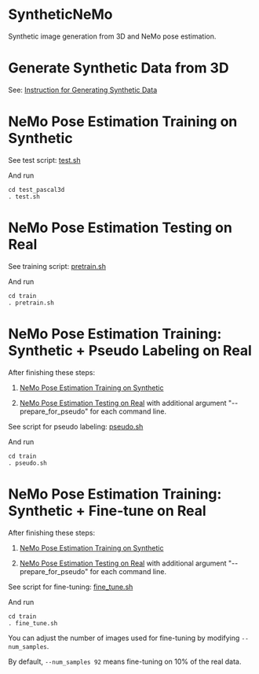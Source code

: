 # SyntheticNeMo
Synthetic image generation from 3D and NeMo pose estimation.

# Generate Synthetic Data from 3D

See: [Instruction for Generating Synthetic Data](https://github.com/XD7479/SyntheticNeMo/blob/main/generate_data/README.md)

# NeMo Pose Estimation Training on Synthetic


See test script: [test.sh](https://github.com/XD7479/SyntheticNeMo/blob/main/test_pascal3d/test.sh)

And run

```
cd test_pascal3d
. test.sh
```

# NeMo Pose Estimation Testing on Real

See training script: [pretrain.sh](https://github.com/XD7479/SyntheticNeMo/blob/main/train/pretrain.sh)

And run

```
cd train
. pretrain.sh
```


# NeMo Pose Estimation Training: Synthetic + Pseudo Labeling on Real

After finishing these steps:

1. [NeMo Pose Estimation Training on Synthetic](nemo-pose-estimation-training-on-synthetic)

2. [NeMo Pose Estimation Testing on Real](nemo-pose-estimation-testing-on-real) with additional argument "--prepare_for_pseudo" for each command line.

See script for pseudo labeling: [pseudo.sh](https://github.com/XD7479/SyntheticNeMo/blob/main/train/pseudo.sh)

And run

```
cd train
. pseudo.sh
```

# NeMo Pose Estimation Training: Synthetic + Fine-tune on Real

After finishing these steps:

1. [NeMo Pose Estimation Training on Synthetic](nemo-pose-estimation-training-on-synthetic)

2. [NeMo Pose Estimation Testing on Real](nemo-pose-estimation-testing-on-real) with additional argument "--prepare_for_pseudo" for each command line.

See script for fine-tuning: [fine_tune.sh](https://github.com/XD7479/SyntheticNeMo/blob/main/train/fine_tune.sh)

And run

```
cd train
. fine_tune.sh
```
You can adjust the number of images used for fine-tuning by modifying ```--num_samples```. 

By default, ```--num_samples 92``` means fine-tuning on 10% of the real data.
